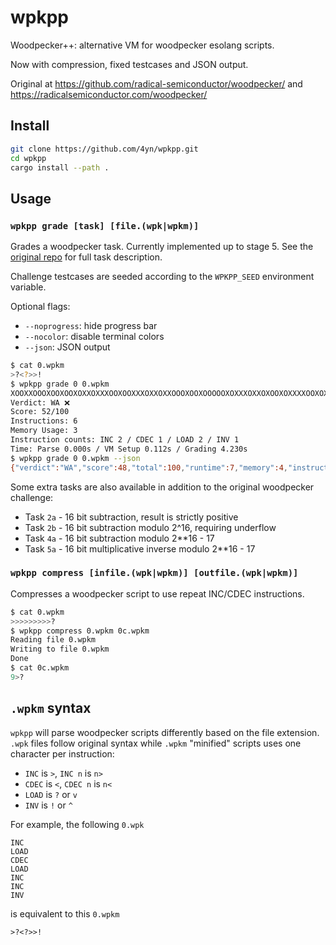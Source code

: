 # wpkpp

Woodpecker++: alternative VM for woodpecker esolang scripts.

Now with compression, fixed testcases and JSON output.

Original at https://github.com/radical-semiconductor/woodpecker/ and https://radicalsemiconductor.com/woodpecker/

## Install

```bash
git clone https://github.com/4yn/wpkpp.git
cd wpkpp
cargo install --path .
```

## Usage

### `wpkpp grade [task] [file.(wpk|wpkm)]`

Grades a woodpecker task. Currently implemented up to stage 5. See the [original repo](https://github.com/radical-semiconductor/woodpecker/#task-description) for full task description.

Challenge testcases are seeded according to the `WPKPP_SEED` environment variable.

Optional flags:
- `--noprogress`: hide progress bar
- `--nocolor`: disable terminal colors
- `--json`: JSON output

```bash
$ cat 0.wpkm
>?<?>>!
$ wpkpp grade 0 0.wpkm
XOOXXOOOXOOXOOXOXXOXXXOOXOOXXXOXXOXXOOOXOOXOOOOOXOXXXOXXOXOOXOXXXXOOXOXOOOXXOOXOOXOOXXOOOXXXOXXOOXOX
Verdict: WA ❌
Score: 52/100
Instructions: 6
Memory Usage: 3
Instruction counts: INC 2 / CDEC 1 / LOAD 2 / INV 1
Time: Parse 0.000s / VM Setup 0.112s / Grading 4.230s
$ wpkpp grade 0 0.wpkm --json
{"verdict":"WA","score":48,"total":100,"runtime":7,"memory":4,"instructions":{"inc":3,"cdec":1,"load":2,"inv":1},"time_taken":{"parse":0.000043039,"vm":0.118700937,"grade":4.168959827}}
```

Some extra tasks are also available in addition to the original woodpecker challenge:

- Task `2a` - 16 bit subtraction, result is strictly positive
- Task `2b` - 16 bit subtraction modulo 2^16, requiring underflow
- Task `4a` - 16 bit subtraction modulo 2**16 - 17
- Task `5a` - 16 bit multiplicative inverse modulo 2**16 - 17

### `wpkpp compress [infile.(wpk|wpkm)] [outfile.(wpk|wpkm)]`

Compresses a woodpecker script to use repeat INC/CDEC instructions.

```bash
$ cat 0.wpkm
>>>>>>>>>?
$ wpkpp compress 0.wpkm 0c.wpkm
Reading file 0.wpkm
Writing to file 0.wpkm
Done
$ cat 0c.wpkm
9>?
```

## `.wpkm` syntax

`wpkpp` will parse woodpecker scripts differently based on the file extension. `.wpk`
files follow original syntax while `.wpkm` "minified" scripts uses one character per instruction:

- `INC` is `>`, `INC n` is `n>`
- `CDEC` is `<`, `CDEC n` is `n<`
- `LOAD` is `?` or `v`
- `INV` is `!` or `^`

For example, the following `0.wpk`

```
INC
LOAD
CDEC
LOAD
INC
INC
INV
```

is equivalent to this `0.wpkm`

```
>?<?>>!
```